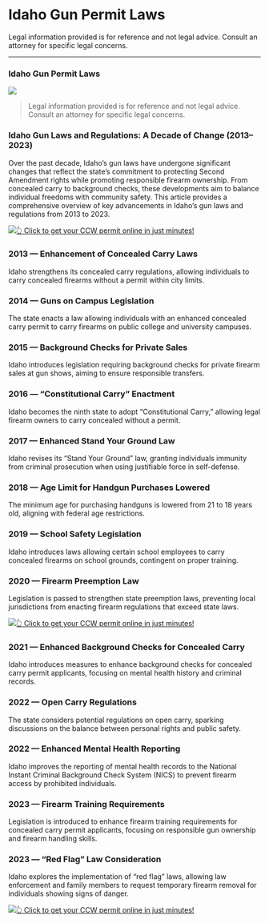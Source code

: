 # Idaho Gun Permit Laws

Legal information provided is for reference and not legal advice. Consult an attorney for specific legal concerns. 

* * *

### Idaho Gun Permit Laws

![](https://cdn-images-1.medium.com/max/800/1*kjFKaS01TBg3bgb9TNSRRQ.png)

> Legal information provided is for reference and not legal advice. Consult an attorney for specific legal concerns.

### Idaho Gun Laws and Regulations: A Decade of Change (2013–2023)

Over the past decade, Idaho’s gun laws have undergone significant changes that reflect the state’s commitment to protecting Second Amendment rights while promoting responsible firearm ownership. From concealed carry to background checks, these developments aim to balance individual freedoms with community safety. This article provides a comprehensive overview of key advancements in Idaho’s gun laws and regulations from 2013 to 2023.

[![](https://cdn-images-1.medium.com/max/1200/1*aCmvRhaa5Xjz4zDZxHzAjg.png)](https://sndn.to/ccw)[👆 Click to get your CCW permit online in just minutes!](https://sndn.to/ccw)

### 2013 — Enhancement of Concealed Carry Laws

Idaho strengthens its concealed carry regulations, allowing individuals to carry concealed firearms without a permit within city limits.

### 2014 — Guns on Campus Legislation

The state enacts a law allowing individuals with an enhanced concealed carry permit to carry firearms on public college and university campuses.

### 2015 — Background Checks for Private Sales

Idaho introduces legislation requiring background checks for private firearm sales at gun shows, aiming to ensure responsible transfers.

### 2016 — “Constitutional Carry” Enactment

Idaho becomes the ninth state to adopt “Constitutional Carry,” allowing legal firearm owners to carry concealed without a permit.

### 2017 — Enhanced Stand Your Ground Law

Idaho revises its “Stand Your Ground” law, granting individuals immunity from criminal prosecution when using justifiable force in self-defense.

### 2018 — Age Limit for Handgun Purchases Lowered

The minimum age for purchasing handguns is lowered from 21 to 18 years old, aligning with federal age restrictions.

### 2019 — School Safety Legislation

Idaho introduces laws allowing certain school employees to carry concealed firearms on school grounds, contingent on proper training.

### 2020 — Firearm Preemption Law

Legislation is passed to strengthen state preemption laws, preventing local jurisdictions from enacting firearm regulations that exceed state laws.

[![](https://cdn-images-1.medium.com/max/1200/1*TMCVgNoKp2NAtvLSAMkaJg.png)](https://sndn.to/ccw)[👆 Click to get your CCW permit online in just minutes!](https://sndn.to/ccw)

### 2021 — Enhanced Background Checks for Concealed Carry

Idaho introduces measures to enhance background checks for concealed carry permit applicants, focusing on mental health history and criminal records.

### 2022 — Open Carry Regulations

The state considers potential regulations on open carry, sparking discussions on the balance between personal rights and public safety.

### 2022 — Enhanced Mental Health Reporting

Idaho improves the reporting of mental health records to the National Instant Criminal Background Check System (NICS) to prevent firearm access by prohibited individuals.

### 2023 — Firearm Training Requirements

Legislation is introduced to enhance firearm training requirements for concealed carry permit applicants, focusing on responsible gun ownership and firearm handling skills.

### 2023 — “Red Flag” Law Consideration

Idaho explores the implementation of “red flag” laws, allowing law enforcement and family members to request temporary firearm removal for individuals showing signs of danger.

[![](https://cdn-images-1.medium.com/max/1200/1*UmVcdbz7GlGdNVJMx2tkag.png)](https://sndn.to/ccw)[👆 Click to get your CCW permit online in just minutes!](https://sndn.to/ccw)


